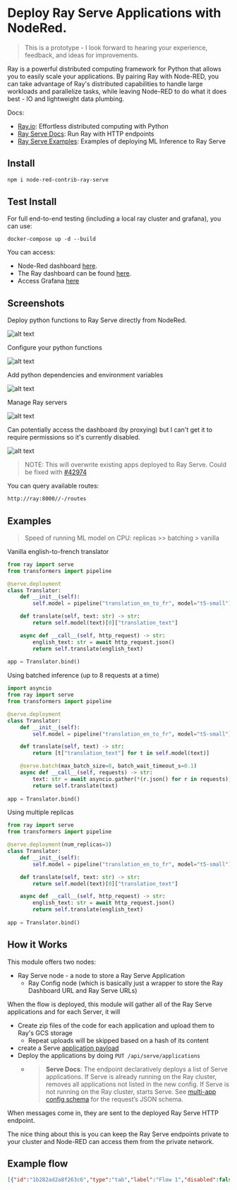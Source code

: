 # Deploy Ray Serve Applications with NodeRed.

> This is a prototype - I look forward to hearing your experience, feedback, and ideas for improvements.

Ray is a powerful distributed computing framework for Python that allows you to easily scale your applications. By pairing Ray with Node-RED, you can take advantage of Ray's distributed capabilities to handle large workloads and parallelize tasks, while leaving Node-RED to do what it does best - IO and lightweight data plumbing.

Docs:
 * [Ray.io](https://www.ray.io/): Effortless distributed computing with Python
 * [Ray Serve Docs](https://docs.ray.io/en/latest/serve/index.html): Run Ray with HTTP endpoints
 * [Ray Serve Examples](https://docs.ray.io/en/latest/serve/examples.html): Examples of deploying ML Inference to Ray Serve

## Install

```bash
npm i node-red-contrib-ray-serve
```

## Test Install
For full end-to-end testing (including a local ray cluster and grafana), you can use:

```
docker-compose up -d --build
```
You can access: 
 * Node-Red dashboard [here](http://localhost:1881). 
 * The Ray dashboard can be found [here](http://localhost:8265).
 * Access Grafana [here](http://localhost:3000/d/d57785c9-be19-4f1c-8870-ccaf1f5a9f98/data-rates?orgId=1&refresh=5s)

## Screenshots


Deploy python functions to Ray Serve directly from NodeRed.

![alt text](public/flow.png)

Configure your python functions

![alt text](public/app-config.png)

Add python dependencies and environment variables

![alt text](public/env-config.png)

Manage Ray servers

![alt text](public/ray-config.png)

Can potentially access the dashboard (by proxying) but I can't get it to require permissions so it's currently disabled.

![alt text](public/ray-dash.png)

> NOTE: This will overwrite existing apps deployed to Ray Serve. Could be fixed with [#42974](https://github.com/ray-project/ray/issues/42974)

You can query available routes:
```bash
http://ray:8000//-/routes
```

## Examples
> Speed of running ML model on CPU: replicas >> batching > vanilla

Vanilla english-to-french translator
```python
from ray import serve
from transformers import pipeline

@serve.deployment
class Translator:
    def __init__(self):
        self.model = pipeline("translation_en_to_fr", model="t5-small")

    def translate(self, text: str) -> str:
        return self.model(text)[0]["translation_text"]

    async def __call__(self, http_request) -> str:
        english_text: str = await http_request.json()
        return self.translate(english_text)
         
app = Translator.bind()
```

Using batched inference (up to 8 requests at a time)
```python
import asyncio
from ray import serve
from transformers import pipeline

@serve.deployment
class Translator:
    def __init__(self):
        self.model = pipeline("translation_en_to_fr", model="t5-small")

    def translate(self, text) -> str:
        return [t["translation_text"] for t in self.model(text)]

    @serve.batch(max_batch_size=8, batch_wait_timeout_s=0.1)
    async def __call__(self, requests) -> str:
        text: str = await asyncio.gather(*(r.json() for r in requests))
        return self.translate(text)
                
app = Translator.bind()
```

Using multiple replicas
```python
from ray import serve
from transformers import pipeline

@serve.deployment(num_replicas=3)
class Translator:
    def __init__(self):
        self.model = pipeline("translation_en_to_fr", model="t5-small")

    def translate(self, text: str) -> str:
        return self.model(text)[0]["translation_text"]

    async def __call__(self, http_request) -> str:
        english_text: str = await http_request.json()
        return self.translate(english_text)
         
app = Translator.bind()
```

## How it Works

This module offers two nodes:

 * Ray Serve node - a node to store a Ray Serve Application
    * Ray Config node (which is basically just a wrapper to store the Ray Dashboard URL and Ray Serve URLs)

When the flow is deployed, this module will gather all of the Ray Serve applications and for each Server, it will
 * Create zip files of the code for each application and upload them to Ray's GCS storage
    * Repeat uploads will be skipped based on a hash of its content
 * create a Serve [application payload](https://docs.ray.io/en/latest/serve/api/index.html#serve-rest-api)
 * Deploy the applications by doing `PUT /api/serve/applications`
    * > **Serve Docs**: The endpoint declaratively deploys a list of Serve applications. If Serve is already running on the Ray cluster, removes all applications not listed in the new config. If Serve is not running on the Ray cluster, starts Serve. See [multi-app config schema](https://docs.ray.io/en/latest/serve/api/index.html#serve-rest-api-config-schema) for the request’s JSON schema.

When messages come in, they are sent to the deployed Ray Serve HTTP endpoint. 

The nice thing about this is you can keep the Ray Serve endpoints private to your cluster and Node-RED can access them
from the private network. 

## Example flow
```json
[{"id":"1b282ad2a8f263c6","type":"tab","label":"Flow 1","disabled":false,"info":"","env":[]},{"id":"4aa8c146e14b5457","type":"inject","z":"1b282ad2a8f263c6","name":"","props":[{"p":"payload"}],"repeat":"","crontab":"","once":false,"onceDelay":0.1,"topic":"","payload":"hello! How are you today?","payloadType":"str","x":90,"y":420,"wires":[["fab2d147bd24ee29"]]},{"id":"8a353f104266b6b7","type":"debug","z":"1b282ad2a8f263c6","name":"debug 1","active":true,"tosidebar":true,"console":false,"tostatus":false,"complete":"payload","targetType":"msg","statusVal":"","statusType":"auto","x":660,"y":400,"wires":[]},{"id":"0ac04ebf60711eea","type":"ray serve","z":"1b282ad2a8f263c6","server":"67985cdbc834cbb3","name":"hello-worlda","route_prefix":"/hello-world","variable_name":"app","package_manager":"pip","dependencies":[],"env_vars":[],"code":"from ray import serve\n\n@serve.deployment\nclass HelloWorld:\n    async def __init__(self):\n        pass\n    async def __call__(self, http_request) -> str:\n        msg: dict = await http_request.json()\n        return {\"payload\": \"Hello from ray!\", \"received\": msg}\n                \napp = HelloWorld.bind()\nserve.run(app)","deployments":[{"name":"HelloWorld","DETECTED_FROM_PYTHON":{}}],"deploymentArgs":{"HelloWorld":{"DETECTED_FROM_PYTHON":{}}},"x":470,"y":380,"wires":[["8a353f104266b6b7"]]},{"id":"71d33ea259873f69","type":"ray serve","z":"1b282ad2a8f263c6","server":"67985cdbc834cbb3","name":"hello-world 2","route_prefix":"/asdf","variable_name":"app","package_manager":"pip","dependencies":[],"env_vars":[],"code":"from ray import serve\n\n@serve.deployment\nclass HelloWorld2:\n    async def __call__(self, http_request) -> str:\n        msg: dict = await http_request.json()\n        return {\"payload\": \"Hello from ray 2!\", \"received\": msg}\n                \napp = HelloWorld2.bind()","deployments":[{"0":"{","1":"}","name":"HelloWorld2","DETECTED_FROM_PYTHON":{}}],"deploymentArgs":{"HelloWorld2":{"0":"{","1":"}","DETECTED_FROM_PYTHON":{}}},"x":470,"y":440,"wires":[["8a353f104266b6b7"]]},{"id":"304b2fc1ecd56de4","type":"http request","z":"1b282ad2a8f263c6","name":"query ray deployment","method":"GET","ret":"txt","paytoqs":"body","url":"http://ray:8000//asdf","tls":"","persist":false,"proxy":"","insecureHTTPParser":false,"authType":"","senderr":false,"headers":[],"x":340,"y":600,"wires":[["4a28b7320d2cf247"]]},{"id":"65cc7d67882dff25","type":"inject","z":"1b282ad2a8f263c6","name":"","props":[{"p":"payload"},{"p":"topic","vt":"str"}],"repeat":"","crontab":"","once":false,"onceDelay":0.1,"topic":"","payload":"{}","payloadType":"json","x":130,"y":600,"wires":[["304b2fc1ecd56de4"]]},{"id":"4a28b7320d2cf247","type":"debug","z":"1b282ad2a8f263c6","name":"debug 2","active":true,"tosidebar":true,"console":false,"tostatus":false,"complete":"false","statusVal":"","statusType":"auto","x":540,"y":600,"wires":[]},{"id":"f296ec25d329b1f4","type":"ray serve","z":"1b282ad2a8f263c6","server":"67985cdbc834cbb3","name":"translation","route_prefix":"/translate","variable_name":"app","package_manager":"pip","dependencies":[{"name":"transformers"},{"name":"torch"}],"env_vars":[],"code":"from starlette.requests import Request\nfrom ray import serve\nfrom transformers import pipeline\n\n@serve.deployment\nclass Translator:\n    def __init__(self):\n        # Load model\n        self.model = pipeline(\"translation_en_to_fr\", model=\"t5-small\")\n\n    def translate(self, text: str) -> str:\n        # Run inference and return the translation text\n        translation = self.model(text)[0][\"translation_text\"]\n        return translation\n\n    async def __call__(self, http_request: Request) -> str:\n        english_text: str = await http_request.json()\n        return self.translate(english_text)\n         \napp = Translator.bind()","deployments":[{"name":"Translator","DETECTED_FROM_PYTHON":{}}],"deploymentArgs":{"HelloWorld":{},"Translator34":{"something":5,"DETECTED_FROM_PYTHON":{"num_replicas":3}},"Translator":{"DETECTED_FROM_PYTHON":{}}},"x":470,"y":280,"wires":[["fdd77c7ad943a72f"]]},{"id":"fdd77c7ad943a72f","type":"debug","z":"1b282ad2a8f263c6","name":"debug 3","active":true,"tosidebar":true,"console":false,"tostatus":false,"complete":"false","statusVal":"","statusType":"auto","x":700,"y":260,"wires":[]},{"id":"3dd4cc4be799ba10","type":"ray serve","z":"1b282ad2a8f263c6","server":"67985cdbc834cbb3","name":"batched translation","route_prefix":"/batched_translate","variable_name":"app","package_manager":"pip","dependencies":[{"name":"transformers"},{"name":"torch"}],"env_vars":[],"code":"import asyncio\nfrom starlette.requests import Request\nfrom ray import serve\nfrom transformers import pipeline\n\n@serve.deployment\nclass BatchedTranslator:\n    def __init__(self):\n        # Load model\n        self.model = pipeline(\"translation_en_to_fr\", model=\"t5-small\")\n\n    def translate(self, text) -> str:\n        # Run inference and return the translation text\n        translation = [t[\"translation_text\"] for t in self.model(text)]\n        return translation\n\n    @serve.batch(max_batch_size=8, batch_wait_timeout_s=0.1)\n    async def __call__(self, requests) -> str:\n        text: str = await asyncio.gather(*(r.json() for r in requests))\n        return self.translate(text)\n                \napp = BatchedTranslator.bind()","deployments":[{"name":"BatchedTranslator","DETECTED_FROM_PYTHON":{}}],"deploymentArgs":{"HelloWorld":{},"Translator34":{"something":5,"DETECTED_FROM_PYTHON":{"num_replicas":3}},"Translator":{"DETECTED_FROM_PYTHON":{}},"BatchedTranslator":{"DETECTED_FROM_PYTHON":{}}},"x":470,"y":220,"wires":[["fdd77c7ad943a72f"]]},{"id":"2bd11c464750ae60","type":"inject","z":"1b282ad2a8f263c6","name":"","props":[{"p":"payload"},{"p":"topic","vt":"str"}],"repeat":"","crontab":"","once":false,"onceDelay":0.1,"topic":"","payload":"{}","payloadType":"json","x":130,"y":540,"wires":[["52cd0ec8808ab2d7"]]},{"id":"52cd0ec8808ab2d7","type":"http request","z":"1b282ad2a8f263c6","name":"query ray deployment","method":"GET","ret":"txt","paytoqs":"body","url":"http://ray:8000//hello-world","tls":"","persist":false,"proxy":"","insecureHTTPParser":false,"authType":"","senderr":false,"headers":[],"x":340,"y":540,"wires":[["9b98464332e6fa0b"]]},{"id":"9b98464332e6fa0b","type":"debug","z":"1b282ad2a8f263c6","name":"debug 4","active":true,"tosidebar":true,"console":false,"tostatus":false,"complete":"false","statusVal":"","statusType":"auto","x":540,"y":540,"wires":[]},{"id":"03e0fef603eb1235","type":"inject","z":"1b282ad2a8f263c6","name":"","props":[{"p":"payload"},{"p":"topic","vt":"str"}],"repeat":"","crontab":"","once":false,"onceDelay":0.1,"topic":"","payload":"{}","payloadType":"json","x":130,"y":660,"wires":[["ffb7cf6a4151efae"]]},{"id":"ffb7cf6a4151efae","type":"http request","z":"1b282ad2a8f263c6","name":"query ray deployment","method":"GET","ret":"txt","paytoqs":"body","url":"http://ray:8000//-/routes","tls":"","persist":false,"proxy":"","insecureHTTPParser":false,"authType":"","senderr":false,"headers":[],"x":340,"y":660,"wires":[["e7489e5f80477c88"]]},{"id":"e7489e5f80477c88","type":"debug","z":"1b282ad2a8f263c6","name":"debug 5","active":true,"tosidebar":true,"console":false,"tostatus":false,"complete":"false","statusVal":"","statusType":"auto","x":540,"y":660,"wires":[]},{"id":"2ef41ea6e4554760","type":"ray serve","z":"1b282ad2a8f263c6","server":"67985cdbc834cbb3","name":"translation replicas","route_prefix":"/translate-replicas","variable_name":"app","package_manager":"pip","dependencies":[{"name":"transformers"},{"name":"torch"}],"env_vars":[],"code":"from starlette.requests import Request\nfrom ray import serve\nfrom transformers import pipeline\n\n@serve.deployment(num_replicas=3)\nclass TranslatorReplicas:\n    def __init__(self):\n        # Load model\n        self.model = pipeline(\"translation_en_to_fr\", model=\"t5-small\")\n\n    def translate(self, text: str) -> str:\n        # Run inference and return the translation text\n        translation = self.model(text)[0][\"translation_text\"]\n        return translation\n\n    async def __call__(self, http_request: Request) -> str:\n        english_text: str = await http_request.json()\n        return \"asdfasdf \" + self.translate(english_text)\n         \napp = TranslatorReplicas.bind()","deployments":[{"name":"TranslatorReplicas","DETECTED_FROM_PYTHON":{"num_replicas":3}}],"deploymentArgs":{"HelloWorld":{},"Translator34":{"something":5,"DETECTED_FROM_PYTHON":{"num_replicas":3}},"Translator":{"DETECTED_FROM_PYTHON":{"num_replicas":3}},"TranslatorReplicas":{"DETECTED_FROM_PYTHON":{"num_replicas":3}}},"x":470,"y":160,"wires":[["fdd77c7ad943a72f"]]},{"id":"dc7375473b416612","type":"function","z":"1b282ad2a8f263c6","name":"","func":"\nreturn msg;","outputs":1,"timeout":0,"noerr":0,"initialize":"","finalize":"","libs":[],"x":325,"y":220,"wires":[["f296ec25d329b1f4","3dd4cc4be799ba10","2ef41ea6e4554760"]],"icon":"node-red/cog.svg","l":false},{"id":"0e1151c76dc10b6b","type":"function","z":"1b282ad2a8f263c6","name":"","func":"\nreturn msg;","outputs":1,"timeout":0,"noerr":0,"initialize":"","finalize":"","libs":[],"x":355,"y":420,"wires":[["71d33ea259873f69","0ac04ebf60711eea"]],"icon":"node-red/cog.svg","l":false},{"id":"fab2d147bd24ee29","type":"function","z":"1b282ad2a8f263c6","name":"","func":"\nreturn msg;","outputs":1,"timeout":0,"noerr":0,"initialize":"","finalize":"","libs":[],"x":275,"y":340,"wires":[["dc7375473b416612","0e1151c76dc10b6b"]],"icon":"node-red/cog.svg","l":false},{"id":"f052829ab83e1841","type":"inject","z":"1b282ad2a8f263c6","name":"","props":[{"p":"payload"}],"repeat":"","crontab":"","once":false,"onceDelay":0.1,"topic":"","payload":"May I take your hat, sir?","payloadType":"str","x":170,"y":220,"wires":[["dc7375473b416612"]]},{"id":"67985cdbc834cbb3","type":"rayConfig","rayAddress":"http://ray:8265","rayAddressType":"str","serveAddress":"http://ray:8000","serveAddressType":"str"}]
```
